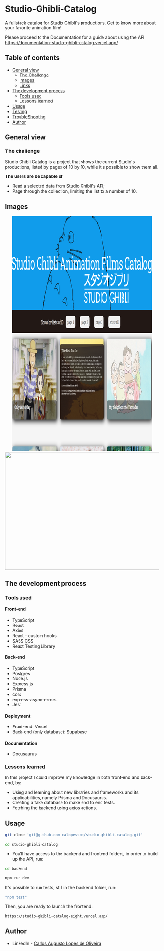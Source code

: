 # Studio-Ghibli-Catalog
A fullstack catalog for Studio Ghibli's productions. Get to know more about your favorite animation film!

Please proceed to the Documentation for a guide about using the API
https://documentation-studio-ghibli-catalog.vercel.app/

## Table of contents

- [General view](#general-view)
  - [The Challenge](#the-challenge)
  - [Images](#images)
  - [Links](#links)
- [The development process](#the-development-process)
  - [Tools used](#tools-used)
  - [Lessons learned](#lessons-learned)
- [Usage](#usage)
- [Testing](#testing)
- [TroubleShooting](#troubleshooting)
- [Author](#author)

## General view

### The challenge

Studio Ghibli Catalog is a project that shows the current Studio's productions, listed by pages of 10 by 10, while it's possible to show them all.

**The users are be capable of**

- Read a selected data from Studio Ghibli's API;
- Page through the collection, limiting the list to a number of 10.

## Images

<div align="center">
  <img width="460px" height="383px" src="./frontend/src/assets/bannerToReadMe.png" />
  <img width="460px" height="383px" src="./frontend/src/assets/cardToReadMe.png" />
  <img width="580px" height="383px" src="./frontend/src/assets/demo.gif" />
</div>


## The development process

### Tools used

#### Front-end

- TypeScript
- React
- Axios
- React - custom hooks
- SASS CSS
- React Testing Library

#### Back-end

- TypeScript
- Postgres
- Node.js
- Express.js
- Prisma
- cors
- express-async-errors
- Jest

#### Deployment

- Front-end: Vercel
- Back-end (only database): Supabase 

#### Documentation

- Docusaurus

### Lessons learned

In this project I could improve my knowledge in both front-end and back-end, by:

- Using and learning about new libraries and frameworks and its applicabilities, namely Prisma and Docusaurus.
- Creating a fake database to make end to end tests.
- Fetching the backend using axios actions.

## Usage

```bash
git clone 'git@github.com:calopessoa/studio-ghibli-catalog.git'
```

```bash
cd studio-ghibli-catalog
```

- You'll have access to the backend and frontend folders, in order to build up the API, run:

```bash
cd backend
```

```bash
npm run dev
```

It's possible to run tests, still in the backend folder, run:

```bash
"npm test"
```

Then, you are ready to launch the frontend:

```bash
https://studio-ghibli-catalog-eight.vercel.app/
```

## Author

- LinkedIn - [Carlos Augusto Lopes de Oliveira](https://www.linkedin.com/in/carlos-augusto-lopes-de-oliveira-2602458b/)


